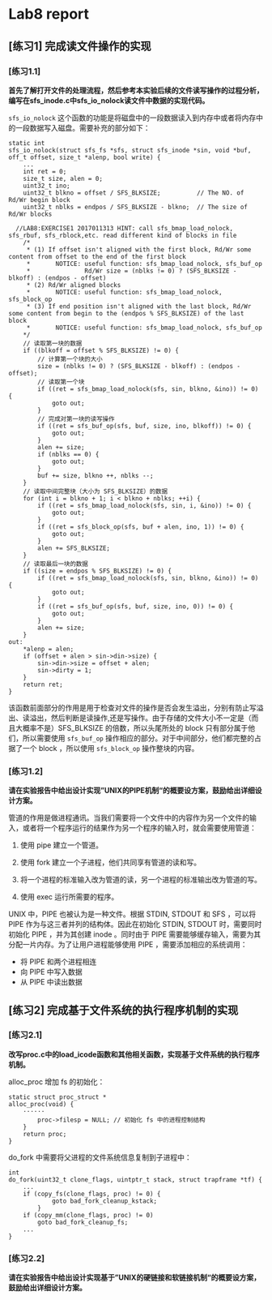 # Lab8 report

## [练习1] 完成读文件操作的实现

### [练习1.1]
**首先了解打开文件的处理流程，然后参考本实验后续的文件读写操作的过程分析，编写在sfs_inode.c中sfs_io_nolock读文件中数据的实现代码。**

`sfs_io_nolock` 这个函数的功能是将磁盘中的一段数据读入到内存中或者将内存中的一段数据写入磁盘。需要补充的部分如下：
```
static int
sfs_io_nolock(struct sfs_fs *sfs, struct sfs_inode *sin, void *buf, off_t offset, size_t *alenp, bool write) {
    ...
    int ret = 0;
    size_t size, alen = 0;
    uint32_t ino;
    uint32_t blkno = offset / SFS_BLKSIZE;          // The NO. of Rd/Wr begin block
    uint32_t nblks = endpos / SFS_BLKSIZE - blkno;  // The size of Rd/Wr blocks

  //LAB8:EXERCISE1 2017011313 HINT: call sfs_bmap_load_nolock, sfs_rbuf, sfs_rblock,etc. read different kind of blocks in file
	/*
	 * (1) If offset isn't aligned with the first block, Rd/Wr some content from offset to the end of the first block
	 *       NOTICE: useful function: sfs_bmap_load_nolock, sfs_buf_op
	 *               Rd/Wr size = (nblks != 0) ? (SFS_BLKSIZE - blkoff) : (endpos - offset)
	 * (2) Rd/Wr aligned blocks 
	 *       NOTICE: useful function: sfs_bmap_load_nolock, sfs_block_op
     * (3) If end position isn't aligned with the last block, Rd/Wr some content from begin to the (endpos % SFS_BLKSIZE) of the last block
	 *       NOTICE: useful function: sfs_bmap_load_nolock, sfs_buf_op	
	*/
    // 读取第一块的数据
    if ((blkoff = offset % SFS_BLKSIZE) != 0) {
        // 计算第一个块的大小
        size = (nblks != 0) ? (SFS_BLKSIZE - blkoff) : (endpos - offset);
        // 读取第一个块
        if ((ret = sfs_bmap_load_nolock(sfs, sin, blkno, &ino)) != 0) {
            goto out;
        }
        // 完成对第一块的读写操作
        if ((ret = sfs_buf_op(sfs, buf, size, ino, blkoff)) != 0) {
            goto out;
        }
        alen += size;
        if (nblks == 0) {
            goto out;
        }
        buf += size, blkno ++, nblks --;
    }
    // 读取中间完整块（大小为 SFS_BLKSIZE）的数据
    for (int i = blkno + 1; i < blkno + nblks; ++i) {
        if ((ret = sfs_bmap_load_nolock(sfs, sin, i, &ino)) != 0) {
            goto out;
        }
        if ((ret = sfs_block_op(sfs, buf + alen, ino, 1)) != 0) {
            goto out;
        }
        alen += SFS_BLKSIZE;
    }
    // 读取最后一块的数据
    if ((size = endpos % SFS_BLKSIZE) != 0) {
        if ((ret = sfs_bmap_load_nolock(sfs, sin, blkno, &ino)) != 0) {
            goto out;
        }
        if ((ret = sfs_buf_op(sfs, buf, size, ino, 0)) != 0) {
            goto out;
        }
        alen += size;
    }
out:
    *alenp = alen;
    if (offset + alen > sin->din->size) {
        sin->din->size = offset + alen;
        sin->dirty = 1;
    }
    return ret;
}
```

该函数前面部分的作用是用于检查对文件的操作是否会发生溢出，分别有防止写溢出、读溢出，然后判断是读操作,还是写操作。由于存储的文件大小不一定是（而且大概率不是）SFS_BLKSIZE 的倍数，所以头尾所处的 block 只有部分属于他们，所以需要使用 `sfs_buf_op` 操作相应的部分。对于中间部分，他们都完整的占据了一个 block ，所以使用 `sfs_block_op` 操作整块的内容。

### [练习1.2]
**请在实验报告中给出设计实现”UNIX的PIPE机制“的概要设方案，鼓励给出详细设计方案。**

管道的作用是做进程通讯。当我们需要将一个文件中的内容作为另一个文件的输入，或者将一个程序运行的结果作为另一个程序的输入时，就会需要使用管道：

1. 使用 pipe 建立一个管道。 

2. 使用 fork 建立一个子进程，他们共同享有管道的读和写。 

3. 将一个进程的标准输入改为管道的读，另一个进程的标准输出改为管道的写。 

4. 使用 exec 运行所需要的程序。

UNIX 中，PIPE 也被认为是一种文件。根据 STDIN, STDOUT 和 SFS ，可以将 PIPE 作为与这三者并列的结构体。因此在初始化 STDIN, STDOUT 时，需要同时初始化 PIPE ，并为其创建 inode 。同时由于 PIPE 需要能够缓存输入，需要为其分配一片内存。为了让用户进程能够使用 PIPE ，需要添加相应的系统调用：

* 将 PIPE 和两个进程相连
* 向 PIPE 中写入数据
* 从 PIPE 中读出数据

## [练习2] 完成基于文件系统的执行程序机制的实现

### [练习2.1]
**改写proc.c中的load_icode函数和其他相关函数，实现基于文件系统的执行程序机制。**

alloc_proc 增加 fs 的初始化：
```
static struct proc_struct *
alloc_proc(void) {
    ······
        proc->filesp = NULL; // 初始化 fs 中的进程控制结构
    }
    return proc;
}
```

do_fork 中需要将父进程的文件系统信息复制到子进程中：
```
int
do_fork(uint32_t clone_flags, uintptr_t stack, struct trapframe *tf) {
    ...
    if (copy_fs(clone_flags, proc) != 0) { 
            goto bad_fork_cleanup_kstack;
        }
    if (copy_mm(clone_flags, proc) != 0)
        goto bad_fork_cleanup_fs;
    ...
}
```

### [练习2.2]
**请在实验报告中给出设计实现基于”UNIX的硬链接和软链接机制“的概要设方案，鼓励给出详细设计方案。**
